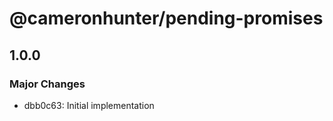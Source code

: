# @cameronhunter/pending-promises

## 1.0.0

### Major Changes

-   dbb0c63: Initial implementation
